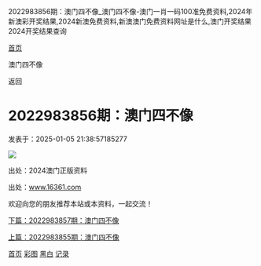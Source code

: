 2022983856期：澳门四不像\_澳门四不像-澳门一肖一码100准免费资料,2024年新澳彩开奖结果,2024新澳免费资料,新澳澳门免费资料网址是什么,澳门开奖结果2024开奖结果查询



[首页](/)

澳门四不像

返回

2022983856期：澳门四不像
=================

发表于：2025-01-05 21:38:57185277

![](https://amo.ahhjzh.com:4949/col/983856/amsbx.jpg)

出处：2024澳门正版资料

出处：www.16361.com

欢迎向您的朋友推荐本站或本资料，一起交流！

[下篇：2022983857期：澳门四不像](/info/1308946/2022983857期：澳门四不像)

[上篇：2022983855期：澳门四不像](/info/1308944/2022983855期：澳门四不像)

[首页](/)
[彩图](/photo/color)
[黑白](/photo/black)
[记录](/page/history)